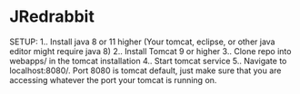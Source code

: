 # JRedrabbit
SETUP:
  1.. Install java 8 or 11 higher (Your tomcat, eclipse, or other java editor might require java 8)
  2.. Install Tomcat 9 or higher
  3.. Clone repo into webapps/ in the tomcat installation
  4.. Start tomcat service
  5.. Navigate to localhost:8080/. Port 8080 is tomcat default, just make sure that you are accessing whatever the port your tomcat is running on. 
